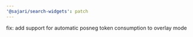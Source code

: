 ```yaml
---
'@sajari/search-widgets': patch
---
```


fix: add support for automatic posneg token consumption to overlay mode
